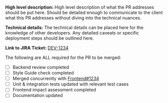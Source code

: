 **High level description:**
High level description of what the PR addresses should be put here. Should be detailed enough to communicate to the client what this PR addresses without diving into the technical nuances.

**Technical details:**
The technical details can be placed here for the knowledge of other developers. Any detailed caveats or specific deployment steps should be outlined here.

**Link to JIRA Ticket:**
[DEV-1234](https://federal-spending-transparency.atlassian.net/browse/DEV-1234)

The following are ALL required for the PR to be merged:
- [ ] Backend review completed
- [ ] Style Guide check completed
- [ ] Merged concurrently with [Frontend#1234](https://github.com/fedspendingtransparency/data-act-broker-web-app/pull/1234)
- [ ] Unit & integration tests updated with relevant test cases
- [ ] Frontend impact assessment completed
- [ ] Documentation updated